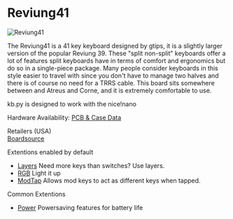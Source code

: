 # Reviung41

![Reviung41](https://boardsource.imgix.net/ea77f3f8-6cc4-4cb4-a801-cf58b5af8fcc.jpg?raw=true)

The Reviung41 is a 41 key keyboard designed by gtips, it is a slightly larger version of the popular Reviung 39. These "split non-split" keyboards offer a lot of features split keyboards have in terms of comfort and ergonomics but do so in a single-piece package. Many people consider keyboards in this style easier to travel with since you don't have to manage two halves and there is of course no need for a TRRS cable. This board sits somewhere between and Atreus and Corne, and it is extremely comfortable to use.

kb.py is designed to work with the nice!nano

Hardware Availability: [PCB & Case Data](https://github.com/gtips/reviung/tree/master/reviung41)

Retailers (USA)  
[Boardsource](https://boardsource.xyz/store/5f2ef1b52bf5e8714a60f613)  

Extentions enabled by default  
- [Layers](https://github.com/KMKfw/kmk_firmware/tree/master/docs/layers.md) Need more keys than switches? Use layers.
- [RGB](https://github.com/KMKfw/kmk_firmware/tree/master/docs/rgb.md) Light it up
- [ModTap](https://github.com/KMKfw/kmk_firmware/tree/master/docs/modtap.md) Allows mod keys to act as different keys when tapped.

Common Extentions
- [Power](https://github.com/KMKfw/kmk_firmware/tree/master/docs/power.md) Powersaving features for battery life
